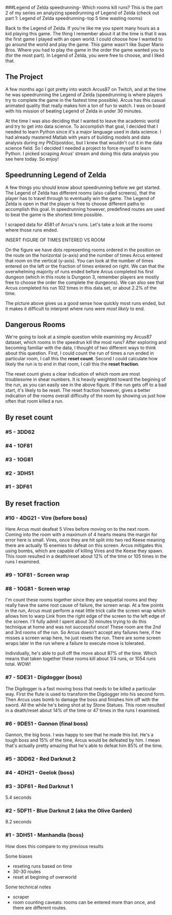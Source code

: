 ###Legend of Zelda speedrunning-  Which rooms kill runs?
This is the part 2 of my series on analyzing speedrunning of Legend of Zelda  (check out part 1: Legend of Zelda speedrunning - top 5 time wasting rooms)

Back to the Legend of Zelda.  If you're like me you spent many hours as a kid playing this game.  The thing I remember about it at the time is that it was the first game I played with an open world.  I could choose how I wanted to go around the world and play the game.  This game wasn't like Super Mario Bros. Where you had to play the game in the order the game wanted you to (for the most part). In Legend of Zelda, you were free to choose, and I liked that.

## The Project

A few months ago I got pretty into watch Arcus87 on Twitch, and at the time he was speedrunning the Legend of Zelda (speedrunning is where players try to complete the game in the fastest time possible).  Arcus has this casual animated quality that really makes him a ton of fun to watch.  I was on board with his mission of beating Legend of Zelda in under 30 minutes. 

At the time I was also deciding that I wanted to leave the academic world and try to get into data science.  To accomplish that goal, I decided that I needed to learn Python since it's a major language used in data science.  I had already mastered Matlab with years of building models and data analysis during my PhD/postdoc, but I knew that wouldn't cut it in the data science field.  So I decided I needed a project to force myself to learn Python.  I picked scraping Arcus' stream and doing this data analysis you see here today.  So enjoy!

## Speedrunning Legend of Zelda

A few things you should know about speedrunning before we get started.  The Legend of Zelda has different rooms (also called screens), that the player has to travel through to eventually win the game.  The Legend of Zelda is open in that the player is free to choose different paths to accomplish this goal.  In speedrunning however, predefined routes are used to beat the game is the shortest time possible.  

I scraped data for 4581 of Arcus's runs.  Let's take a look at the rooms where those runs ended.

INSERT FIGURE OF TIMES ENTERED VS ROOM

On the figure we have dots representing rooms ordered in the position on the route on the horizontal (x-axis) and the number of times Arcus entered that room on the vertical (y-axis). You can look at the number of times entered on the left or the fraction of times entered on right.  We can that the overwhelming majority of runs ended before Arcus completed his first dungeon (which in this route is Dungeon 3, remember players are mostly free to choose the order the complete the dungeons).  We can also see that Arcus completed his run 102 times in this data set, or about 2.2% of the time.  

The picture above gives us a good sense how quickly most runs ended, but it makes it difficult to interpret where runs were *most likely* to end.

## Dangerous Rooms

We're going to look at a simple question while examining my Arcus87 dataset, which rooms in the speedrun kill the most runs?  After exploring and becoming familiar with the data, I thought of two different ways to think about this question. First, I could count the run of times a run ended in particular room, I call this the **reset count**. Second I could calculate how likely the run is to end in that room, I call this the **reset fraction**.

The reset count gives a clear indication of which room are most troublesome in shear numbers.  It is heavily weighted toward the begining of the run, as you can easily see in the above figure.  If the run gets off to a bad start, it's likely to be reset.  The reset fraction however, gives a better indication of the rooms overall difficulty of the room by showing us just how often that room killed a run.

## By reset count
### #5 - 3DD62
### #4 - 1OF81
### #3 - 1OG81
### #2 - 3DH51
### #1 - 3DF61

## By reset fraction
### #10 - 4DG21 - Vire (before boss)
Here Arcus must deafeat 5 Vires before moving on to the next room.  Coming into the room with a maximum of 4 hearts means the margin for error here is small.  Vires, once they are hit split into two red Keese meaning there are actually 15 enemies to defeat on this screen.  Arcus mitigates this using bombs, which are capable of killing Vires and the Keese they spawn.  This room resulted in a death/reset about 12% of the time or 105 times in the runs I examined.

### #9 - 1OF81 - Screen wrap
### #8 - 1OG81 - Screen wrap

I'm count these rooms together since they are sequetial rooms and they really have the same root cause of failure, the screen wrap.  At a few points in the run, Arcus must perform a neat little trick calle the screen wrap which allows him to warp Link from the right edge of the screen to the left edge of the screen.  I'll fully admit I spent about 30 minutes trying to do this technique at home and was not successful once!  These room are the 2nd and 3rd rooms of the run.  So Arcus doesn't accept any failures here, if he misses a screen wrap here, he just resets the run.  There are some screen wraps later in the run where a failure to execute move is tolerated.  

Individually, he's able to pull off the move about 87% of the time.  Which means that taken together these rooms kill about 1/4 runs, or 1054 runs total.  WOW!

### #7 - 5DE31 - Digdogger (boss)
The Digdogger is a fast moving boss that needs to be killed a particular way.  First the flute is used to transform the Digdogger into his second form.  Then Arcus uses bomb to damage the boss and finishes him off with the sword.  All the while he's being shot at by Stone Statues.  This room resulted in a death/reset about 14% of the time or 47 times in the runs I examined.

### #6 - 9DE51 - Gannon (final boss)
Gannon, the big boss.  I was happy to see that he made this list.  He's a tough boss and 15% of the time, Arcus would be defeated by him.  I mean that's actually pretty amazing that he's able to defeat him 85% of the time.

### #5 - 3DD62 - Red Darknut 2 

### #4 - 4DH21 - Geelok (boss)

### #3 - 3DF61 - Red Darknut 1
5.4 seconds
### #2 - 5DF11 - Blue Darknut 2 (aka the Olive Garden)
8.2 seconds
### #1 - 3DH51 - Manhandla (boss)

How does this compare to my previous results

Some biases
- reseting runs based on time
- 30-30 routes
- reset at begining of overworld

Some technical notes
- scraper
- room counting caveats: rooms can be entered more than once, and there are different routes.